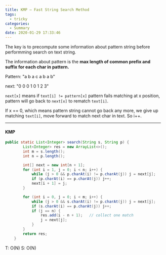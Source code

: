 ```yaml
---
title: KMP — Fast String Search Method
tags:
  - tricky
categories:
  - Summary
date: 2020-01-29 17:33:46
---
```


The key is to precompute some information about pattern string before performming search on text string.

The information about pattern is the **max length of common prefix and suffix for each char in pattern.**

Pattern: "a b a c a b a b"

next:      "0 0 0 1 0 1 2 3"

<!--more-->

`next[x]` means if `text[i] != pattern[x]` pattern fails matching at x position, pattern will go back to `next[x]` to rematch `text[i]`.

If x == 0, which means pattern string cannot go back any more, we give up matching `text[i]`, move forward to match next char in text. So i++.

---

#### KMP

```java
public static List<Integer> search(String s, String p) {
        List<Integer> res = new ArrayList<>();
        int m = s.length();
        int n = p.length();

        int[] next = new int[n + 1];
        for (int i = 1, j = 0; i < n; i++) {                            // starts at 1
            while (j > 0 && p.charAt(i) != p.charAt(j)) j = next[j];
            if (p.charAt(i) == p.charAt(j)) j++;
            next[i + 1] = j;    											// write next[] value to next pos
        }

        for (int i = 0, j = 0; i < m; i++) {
            while (j > 0 && s.charAt(i) != p.charAt(j)) j = next[j];
            if (s.charAt(i) == p.charAt(j)) j++;
            if (j == n) {
                res.add(i - n + 1);   // collect one match
                j = next[j];
            }
        }
        return res;
    }
```

T: O(N) 			S: O(N)

